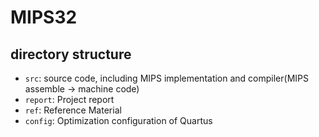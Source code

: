 # MIPS32

## directory structure

* `src`: source code, including MIPS implementation and compiler(MIPS assemble -> machine code)
* `report`: Project report
* `ref`: Reference Material
* `config`: Optimization configuration of Quartus

